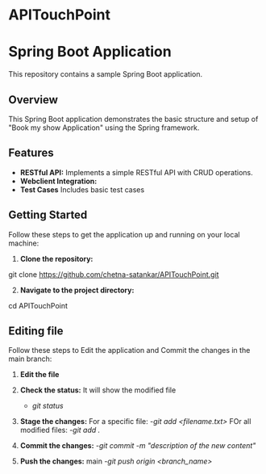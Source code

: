 # APITouchPoint

# Spring Boot Application

This repository contains a sample Spring Boot application.

## Overview

This Spring Boot application demonstrates the basic structure and setup of "Book my show Application" using the Spring framework.

## Features

- **RESTful API:** Implements a simple RESTful API with CRUD operations.
- **Webclient Integration:**
- **Test Cases** Includes basic test cases

## Getting Started

Follow these steps to get the application up and running on your local machine:

1. **Clone the repository:**

git clone https://github.com/chetna-satankar/APITouchPoint.git

2. **Navigate to the project directory:**

cd APITouchPoint

## Editing file

Follow these steps to Edit the application and Commit the changes in the main branch:

1. **Edit the file**

2. **Check the status:**
It will show the modified file
    - *git status*

3. **Stage the  changes:**
For a specific file: 
    -*git add <filename.txt>*
FOr all modified files:
    -*git add .*

4. **Commit the changes:**
    -*git commit -m "description of the new content"*

5. **Push the changes:**
main
    -*git push origin <branch_name>*

